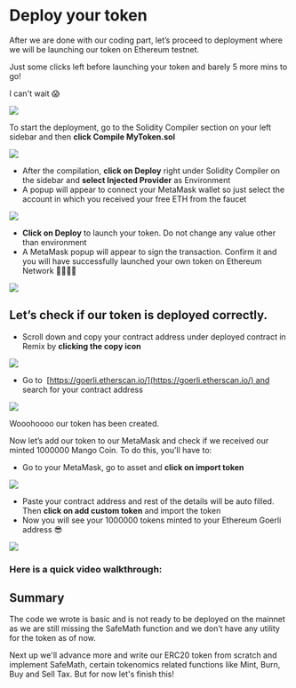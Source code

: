 # Deploy your token

After we are done with our coding part, let’s proceed to deployment where we will be launching our token on Ethereum testnet.

Just some clicks left before launching your token and barely 5 more mins to go!

I can't wait 😱

![](https://metaschool.s3-ap-southeast-1.amazonaws.com/images/jkvUefzgtXpVjbR2QhdaNrrB1yGd3wcAWmk5zVqk.gif)

To start the deployment, go to the Solidity Compiler section on your left sidebar and then **click Compile MyToken.sol**

![](https://lh3.googleusercontent.com/xMtkmczQ9EK3_hneY9HaJpH1JRQ6GHEJVRiC1nJ6_yLawh-eLxM0MqfbRagfvKrlHYv7-wJQEagU699TLjB9aEIKTwnLu06MEAX4dVZKeXdeCwF8_kGUeeCF4ctc_pTnAveHAj5iaa-Ku9Z3u7L1GoRIaDWxE7Gk_T37GBL_GUOlaUV9okZIlzULJKL2Nha2MQhZ2w)

- After the compilation, **click on Deploy** right under Solidity Compiler on the sidebar and **select Injected Provider** as Environment
- A popup will appear to connect your MetaMask wallet so just select the account in which you received your free ETH from the faucet

![](https://lh4.googleusercontent.com/LkRT6IcAzY0ZedMtBkP-4bKheWccHX-ShOzpGuc85vbzLwZJpC8vxXpR0nX6He3WYnDvrhg-zgMxRGyZrCfE4_cEL1BdXV7jOXqefxIjh1X-wzzeySJBP2HJkTm_RC926AKl20v2SqgVSuCeUDHazDVuh1U1N3WFMapnoNAKAS3zOCWIX9MRw6CWL-4Q1kMnmRtedw)

- **Click on Deploy** to launch your token. Do not change any value other than environment
- A MetaMask popup will appear to sign the transaction. Confirm it and you will have successfully launched your own token on Ethereum Network 🎉🎉🎉🎉

![](https://metaschool.s3-ap-southeast-1.amazonaws.com/images/SVvqTywg8KPaU8czcXUhZCQ45szxpmzEDfhlZOHA.gif)

## Let’s check if our token is deployed correctly.

- Scroll down and copy your contract address under deployed contract in Remix by **clicking the copy icon**

![](https://lh4.googleusercontent.com/_NocjxWeiFh8xjyDicKo-ZE2JmIUxHQiSdDKlOX7ymnCbxPk9jkY6QA8ICAUpANAUy8XPC_b8zgY7MWFU0FBTcfYHoJuVDWJDmw3AnSkxiu649RSbPtWuUrg7Bo3LVtOqAxKVaGmtPxiQmzGd1gaHz4hIdYc99Sc05uTZIjDIeNivBoOM2G55Vio_v5NyJKqKDkq_g)

- Go to [](https://mumbai.polygonscan.com/) [https://goerli.etherscan.io/](https://goerli.etherscan.io/) and search for your contract address

![](https://lh5.googleusercontent.com/cV0OJXyNsA226JcLpZeUqweMafSbDzW2sosWNSggnkK5hRKv9DxQ-HMHjs2TrFE9Q0o8jESrdb3uEjYGgo2UMDmZPj1ITMQ75TroXxvKJjLrzhQ9N_N45VneQ9xG1ufOxU1CuPBZIsOTFaRdnaYEzLBdxGm5s2KUP_3WBR_uXO57tN_eOc46x4JIe2Kp5Qs1IPnEQA)

Wooohoooo our token has been created.

Now let’s add our token to our MetaMask and check if we received our minted 1000000 Mango Coin. To do this, you'll have to:

- Go to your MetaMask, go to asset and **click on import token**

![](https://lh4.googleusercontent.com/DtAJ2E5-VymcuC9t3iHvK6x7D16vYbCWeZzcmKfBC9uMl7tOr7A6DuXeaWXhx1PxgjmKURw4HSFcjPR6SIb7nqL8l7t8w5eFzSnrXU-eHDF-O8wi7SZhJGdSjD4E4Pztbm2Ac7jsk2ANfv5jnboPst2OgZcnRILD3VFPQdmDJm2SYG_eZlvux-riX992V-rYcZ5oDQ)

- Paste your contract address and rest of the details will be auto filled. Then **click on add custom token** and import the token
- Now you will see your 1000000 tokens minted to your Ethereum Goerli address 😎

![](https://lh5.googleusercontent.com/aGrv2V7BzpEG3wD0zF0X9qhpMimArAGzsl37eYyF0FOKjaLlOXcPZ94upDAI9nB9ZzrODZPjOlnirt-EcNQiFpAi9TpY7cAdwhBsYCPz5O1k2jHpzuPYvSSH4uJpZgKfAOJ6ok-6EVFzOUbmk0qQidUQ0cRAiKMv3ZJ8eWCs0jqxjEKi78GoTpCBDT-LTNUxCLusMA)

### Here is a quick video walkthrough:

## Summary

The code we wrote is basic and is not ready to be deployed on the mainnet as we are still missing the SafeMath function and we don’t have any utility for the token as of now.

Next up we'll advance more and write our ERC20 token from scratch and implement SafeMath, certain tokenomics related functions like Mint, Burn, Buy and Sell Tax. But for now let's finish this!
